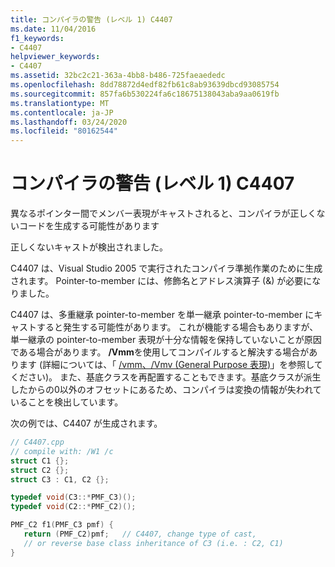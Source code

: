 ```yaml
---
title: コンパイラの警告 (レベル 1) C4407
ms.date: 11/04/2016
f1_keywords:
- C4407
helpviewer_keywords:
- C4407
ms.assetid: 32bc2c21-363a-4bb8-b486-725faeaededc
ms.openlocfilehash: 8dd78872d4edf82fb61c8ab93639dbcd93085754
ms.sourcegitcommit: 857fa6b530224fa6c18675138043aba9aa0619fb
ms.translationtype: MT
ms.contentlocale: ja-JP
ms.lasthandoff: 03/24/2020
ms.locfileid: "80162544"
---
```

# <a name="compiler-warning-level-1-c4407"></a>コンパイラの警告 (レベル 1) C4407

異なるポインター間でメンバー表現がキャストされると、コンパイラが正しくないコードを生成する可能性があります

正しくないキャストが検出されました。

C4407 は、Visual Studio 2005 で実行されたコンパイラ準拠作業のために生成されます。 Pointer-to-member には、修飾名とアドレス演算子 (&) が必要になりました。

C4407 は、多重継承 pointer-to-member を単一継承 pointer-to-member にキャストすると発生する可能性があります。 これが機能する場合もありますが、単一継承の pointer-to-member 表現が十分な情報を保持していないことが原因である場合があります。 **/Vmm**を使用してコンパイルすると解決する場合があります (詳細については、「 [/vmm、/Vmv (General Purpose 表現)](../../build/reference/vmm-vms-vmv-general-purpose-representation.md)」を参照してください)。 また、基底クラスを再配置することもできます。基底クラスが派生したからの0以外のオフセットにあるため、コンパイラは変換の情報が失われていることを検出しています。

次の例では、C4407 が生成されます。

```cpp
// C4407.cpp
// compile with: /W1 /c
struct C1 {};
struct C2 {};
struct C3 : C1, C2 {};

typedef void(C3::*PMF_C3)();
typedef void(C2::*PMF_C2)();

PMF_C2 f1(PMF_C3 pmf) {
   return (PMF_C2)pmf;   // C4407, change type of cast,
   // or reverse base class inheritance of C3 (i.e. : C2, C1)
}
```

